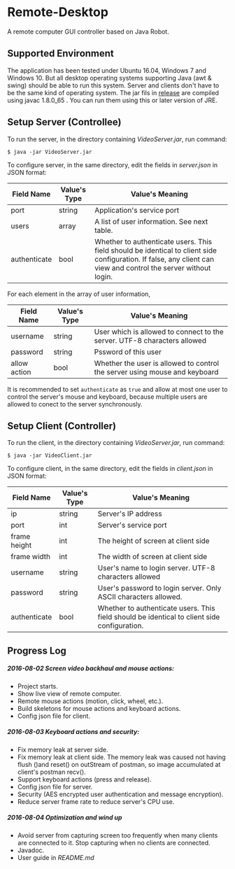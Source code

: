 # Remote-Desktop

A remote computer GUI controller based on Java Robot.

## Supported Environment
The application has been tested under Ubuntu 16.04, Windows 7 and Windows 10. But all desktop operating systems supporting Java (awt & swing) should be able to run this system. Server and clients don't have to be the same kind of operating system.
The jar fils in [release](./release) are compiled using javac 1.8.0\_65 . You can run them using this or later version of JRE.

## Setup Server (Controllee)
To run the server, in the directory containing _VideoServer.jar_, run command:

~~~~
$ java -jar VideoServer.jar
~~~~

To configure server, in the same directory, edit the fields in _server.json_ in JSON format:

| Field Name	| Value's Type	| Value's Meaning				|
| ------------- | ------------- | ----------------------------- |
| port			| string		| Application's service port	|
| users			| array			| A list of user information. See next table. |
| authenticate	| bool			| Whether to authenticate users. This field should be identical to client side configuration. If false, any client can view and control the server without login.	|

For each element in the array of user information,

| Field Name	| Value's Type	| Value's Meaning				|
| ------------- | ------------- | ----------------------------- |
| username		| string		| User which is allowed to connect to the server. UTF-8 characters	allowed	|
| password		| string		| Pssword of this user			|
| allow action	| bool			| Whether the user is allowed to control the server using mouse and keyboard	|

It is recommended to set `authenticate` as `true` and allow at most one user to control the server's mouse and keyboard, because multiple users are allowed to conect to the server synchronously.

## Setup Client (Controller)

To run the client, in the directory containing _VideoServer.jar_, run command:

~~~~
$ java -jar VideoClient.jar
~~~~

To configure client, in the same directory, edit the fields in _client.json_ in JSON format:

| Field Name	| Value's Type	| Value's Meaning				|
| ------------- | ------------- | ----------------------------- |
| ip			| string		| Server's IP address			|
| port			| int			| Server's service port			|
| frame height	| int			| The height of screen at client side	|
| frame width	| int			| The width of screen at client side	|
| username		| string		| User's name to login server. UTF-8 characters	allowed	|
| password		| string		| User's password to login server. Only ASCII characters allowed.	|
| authenticate	| bool			| Whether to authenticate users. This field should be identical to client side configuration.	|

## Progress Log

##### 2016-08-02 Screen video backhaul and mouse actions:
* Project starts.
* Show live view of remote computer.
* Remote mouse actions (motion, click, wheel, etc.).
* Build skeletons for mouse actions and keyboard actions.
* Config json file for client.

##### 2016-08-03 Keyboard actions and security:
* Fix memory leak at server side.
* Fix memory leak at client side. The memory leak was caused not having flush ()and reset() on outStream of postman, so image accumulated at client's postman recv().
* Support keyboard actions (press and release).
* Config json file for server.
* Security (AES encrypted user authentication and message encryption).
* Reduce server frame rate to reduce server's CPU use.
 
##### 2016-08-04 Optimization and wind up
* Avoid server from capturing screen too frequently when many clients are connected to it. Stop capturing when no clients are connected.
* Javadoc.
* User guide in _README.md_

